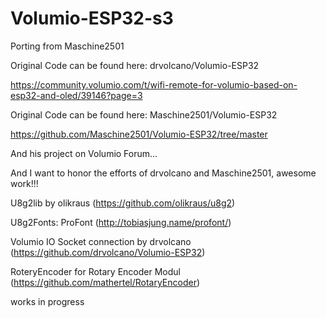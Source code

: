 # Volumio-ESP32-s3

Porting from Maschine2501

Original Code can be found here: drvolcano/Volumio-ESP32

https://community.volumio.com/t/wifi-remote-for-volumio-based-on-esp32-and-oled/39146?page=3

Original Code can be found here: Maschine2501/Volumio-ESP32

https://github.com/Maschine2501/Volumio-ESP32/tree/master

And his project on Volumio Forum...

And I want to honor the efforts of drvolcano and Maschine2501, awesome work!!!

U8g2lib by olikraus (https://github.com/olikraus/u8g2)

U8g2Fonts: ProFont (http://tobiasjung.name/profont/)

Volumio IO Socket connection by drvolcano (https://github.com/drvolcano/Volumio-ESP32)

RoteryEncoder for Rotary Encoder Modul (https://github.com/mathertel/RotaryEncoder)


works in progress

